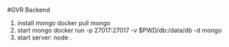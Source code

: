 #GVR Backend
1. install mongo
   docker pull mongo
2. start mongo
   docker run -p 27017:27017 -v $PWD/db:/data/db -d mongo
3. start server:
   node .


